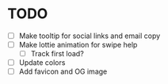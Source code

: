 # TODO

- [ ] Make tooltip for social links and email copy
- [ ] Make lottie animation for swipe help
    - [ ] Track first load?
- [ ] Update colors
- [ ] Add favicon and OG image